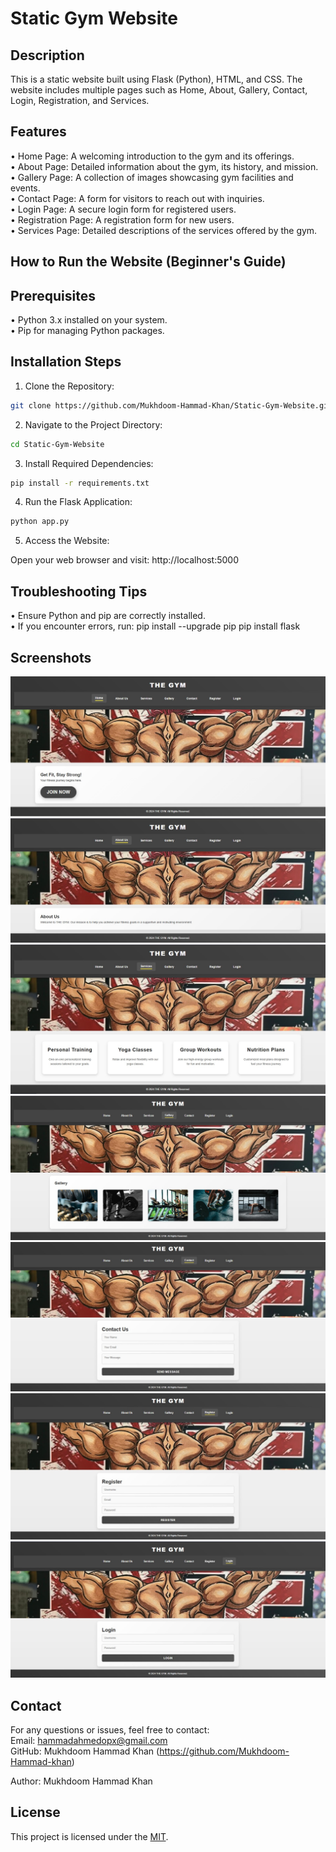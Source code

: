# Static Gym Website

## Description
This is a static website built using Flask (Python), HTML, and CSS. The website includes multiple pages such as Home, About, Gallery, Contact, Login, Registration, and Services.

## Features
•	Home Page: A welcoming introduction to the gym and its offerings.<br>
•	About Page: Detailed information about the gym, its history, and mission.<br>
•	Gallery Page: A collection of images showcasing gym facilities and events.<br>
•	Contact Page: A form for visitors to reach out with inquiries.<br>
•	Login Page: A secure login form for registered users.<br>
•	Registration Page: A registration form for new users.<br>
•	Services Page: Detailed descriptions of the services offered by the gym.<br>

## How to Run the Website (Beginner's Guide)
## Prerequisites
•	Python 3.x installed on your system.<br>
•	Pip for managing Python packages.

## Installation Steps
1.	Clone the Repository:
```bash
git clone https://github.com/Mukhdoom-Hammad-Khan/Static-Gym-Website.git
```

2.	Navigate to the Project Directory:
```bash
cd Static-Gym-Website
```

3.	Install Required Dependencies:
```bash
pip install -r requirements.txt
```

4.	Run the Flask Application:
```bash
python app.py
```

5.	Access the Website:

Open your web browser and visit: http://localhost:5000

## Troubleshooting Tips
•	Ensure Python and pip are correctly installed.<br>
•	If you encounter errors, run: pip install --upgrade pip pip install flask

## Screenshots
![Home](Screenshots/Home.jpg)
![About](Screenshots/About.jpg)
![Services](Screenshots/Services.jpg)
![Gallery](Screenshots/Gallery.jpg)
![Contact](Screenshots/Contact.jpg)
![Register](Screenshots/Register.jpg)
![Login](Screenshots/Login.jpg)


## Contact
For any questions or issues, feel free to contact:<br>
Email: hammadahmedopx@gmail.com<br>
GitHub: Mukhdoom Hammad Khan (https://github.com/Mukhdoom-Hammad-khan)

Author: Mukhdoom Hammad Khan
## License
This project is licensed under the [MIT](LICENSE).
